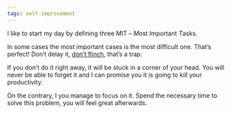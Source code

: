 ```yaml
---
tags: self-improvement
---
```

I like to start my day by defining three MIT – *M*ost *I*mportant
*T*asks.

In some cases the most important cases is the most difficult one.
That’s perfect! Don’t delay it, [don’t flinch](http://theflinch.com/),
that’s a trap.

If you don’t do it right away, it will be stuck in a corner of your
head. You will never be able to forget it and I can promise you it is
going to kill your productivity.

On the contrary, I you manage to focus on it. Spend the necessary time
to solve this problem, you will feel great afterwards.
